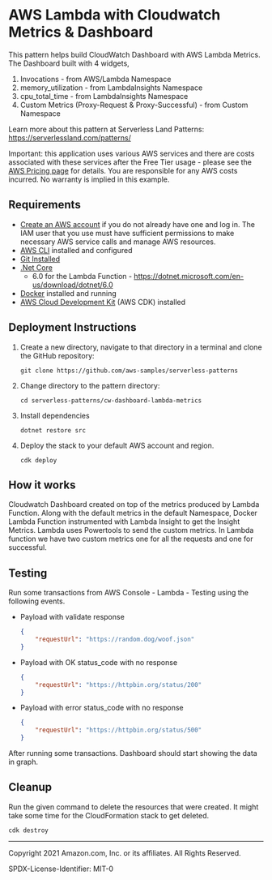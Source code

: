 # AWS Lambda with Cloudwatch Metrics & Dashboard

This pattern helps build CloudWatch Dashboard with AWS Lambda Metrics. The Dashboard built with 4 widgets,
1. Invocations - from AWS/Lambda Namespace
2. memory_utilization - from LambdaInsights Namespace
3. cpu_total_time - from LambdaInsights Namespace
4. Custom Metrics (Proxy-Request & Proxy-Successful) - from Custom Namespace

Learn more about this pattern at Serverless Land Patterns: https://serverlessland.com/patterns/

Important: this application uses various AWS services and there are costs associated with these services after the Free Tier usage - please see the [AWS Pricing page](https://aws.amazon.com/pricing/) for details. You are responsible for any AWS costs incurred. No warranty is implied in this example.

## Requirements

* [Create an AWS account](https://portal.aws.amazon.com/gp/aws/developer/registration/index.html) if you do not already have one and log in. The IAM user that you use must have sufficient permissions to make necessary AWS service calls and manage AWS resources.
* [AWS CLI](https://docs.aws.amazon.com/cli/latest/userguide/install-cliv2.html) installed and configured
* [Git Installed](https://git-scm.com/book/en/v2/Getting-Started-Installing-Git)
* [.Net Core](https://dotnet.microsoft.com/en-us/download/dotnet)
    - 6.0 for the Lambda Function - https://dotnet.microsoft.com/en-us/download/dotnet/6.0
* [Docker](https://docs.docker.com/get-docker/) installed and running
* [AWS Cloud Development Kit](https://docs.aws.amazon.com/cdk/latest/guide/cli.html) (AWS CDK) installed

## Deployment Instructions

1. Create a new directory, navigate to that directory in a terminal and clone the GitHub repository:
    ``` 
    git clone https://github.com/aws-samples/serverless-patterns
    ```
2. Change directory to the pattern directory:
    ```
    cd serverless-patterns/cw-dashboard-lambda-metrics
    ```
3. Install dependencies
    ```
    dotnet restore src
    ```
4. Deploy the stack to your default AWS account and region.
    ```
    cdk deploy
    ```

## How it works

Cloudwatch Dashboard created on top of the metrics produced by Lambda Function. Along with the default metrics in the default Namespace, Docker Lambda Function instrumented with Lambda Insight to get the Insight Metrics. Lambda uses Powertools to send the custom metrics. In Lambda function we have two custom metrics one for all the requests and one for successful. 

## Testing

Run some transactions from AWS Console - Lambda - Testing using the following events.

- Payload with validate response

    ```json
    {
        "requestUrl": "https://random.dog/woof.json"
    }
    ```
- Payload with OK status_code with no response 

    ```json
    {
        "requestUrl": "https://httpbin.org/status/200"
    }
    ```
- Payload with error status_code with no response 

    ```json
    {
        "requestUrl": "https://httpbin.org/status/500"
    }
    ```

After running some transactions. Dashboard should start showing the data in graph.

## Cleanup
 
Run the given command to delete the resources that were created. It might take some time for the CloudFormation stack to get deleted.
```
cdk destroy
```

----
Copyright 2021 Amazon.com, Inc. or its affiliates. All Rights Reserved.

SPDX-License-Identifier: MIT-0
